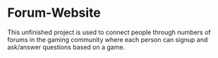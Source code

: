 # Forum-Website
This unfinished project is used to connect people through numbers of forums in the gaming community where each person can signup and ask/answer questions based on a game. 
